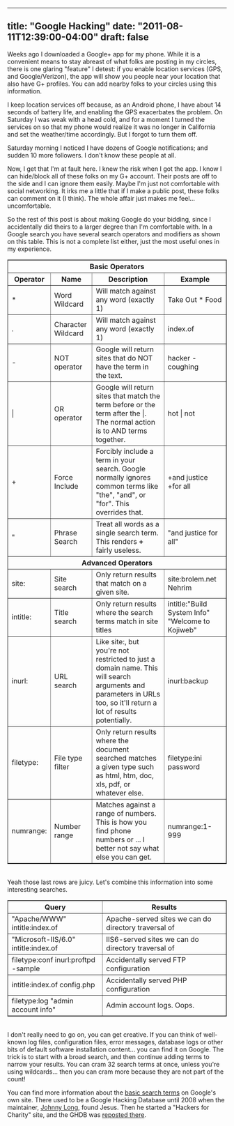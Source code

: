 
---
title: "Google Hacking"
date: "2011-08-11T12:39:00-04:00"
draft: false
---

Weeks ago I downloaded a Google+ app for my phone. While it is a convenient means to stay abreast of what folks are posting in my circles, there is one glaring "feature" I detest: if you enable location services (GPS, and Google/Verizon), the app will show you people near your location that also have G+ profiles. You can add nearby folks to your circles using this information.

I keep location services off because, as an Android phone, I have about 14 seconds of battery life, and enabling the GPS exacerbates the problem. On Saturday I was weak with a head cold, and for a moment I turned the services on so that my phone would realize it was no longer in California and set the weather/time accordingly. But I forgot to turn them off.

Saturday morning I noticed I have dozens of Google notifications; and sudden 10 more followers. I don't know these people at all.

Now, I get that I'm at fault here. I knew the risk when I got the app. I know I can hide/block all of these folks on my G+ account. Their posts are off to the side and I can ignore them easily. Maybe I'm just not comfortable with social networking. It irks me a little that if I make a public post, these folks can comment on it (I think). The whole affair just makes me feel... uncomfortable.

So the rest of this post is about making Google do your bidding, since I accidentally did theirs to a larger degree than I'm comfortable with. In a Google search you have several search operators and modifiers as shown on this table. This is not a complete list either, just the most useful ones in my experience.

<table border="1">
  <tr>
    <th colspan="4">Basic Operators</th>
  </tr>
  <tr>
    <th>Operator</th><th>Name</th><th>Description</th><th>Example</th>
  </tr>
  <tr>
    <td>*</td><td>Word Wildcard</td><td>Will match against any word (exactly 1)</td><td>Take Out * Food</td>
  </tr>
  <tr>
    <td>.</td><td>Character Wildcard</td><td>Will match against any word (exactly 1)</td><td>index.of</td>
  </tr>
  <tr>
    <td>-</td><td>NOT operator</td><td>Google will return sites that do NOT have the term in the text.</td><td>hacker -coughing</td>
  </tr>
  <tr>
    <td>|</td><td>OR operator</td><td>Google will return sites that match the term before or the term after the |. The normal action is to AND terms together.</td><td>hot | not</td>
  </tr>
  <tr>
    <td>+</td><td>Force Include</td><td>Forcibly include a term in your search. Google normally ignores common terms like "the", "and", or "for". This overrides that.</td><td>+and justice +for all</td>
  </tr>
  <tr>
    <td>"</td><td>Phrase Search</td><td>Treat all words as a single search term. This renders <strong>+</strong> fairly useless.</td><td>"and justice for all"</td>
  </tr>
  <tr>
    <th colspan="4">Advanced Operators</th>
  </tr>
  <tr>
    <td>site:</td><td>Site search</td><td>Only return results that match on a given site.</td><td>site:brolem.net Nehrim</td>
  </tr>
  <tr>
    <td>intitle:</td><td>Title search</td><td>Only return results where the search terms match in site titles</td><td>intitle:"Build System Info" "Welcome to Kojiweb"</td>
  </tr>
  <tr>
    <td>inurl:</td><td>URL search</td><td>Like site:, but you're not restricted to just a domain name. This will search arguments and parameters in URLs too, so it'll return a lot of results potentially.</td><td>inurl:backup</td>
  </tr>
  <tr>
    <td>filetype:</td><td>File type filter</td><td>Only return results where the document searched matches a given type such as html, htm, doc, xls, pdf, or whatever else.</td><td>filetype:ini password</td>
  </tr>
  <tr>
    <td>numrange:</td><td>Number range</td><td>Matches against a range of numbers. This is how you find phone numbers or ... I better not say what else you can get.</td><td>numrange:1-999</td>
  </tr>
</table>
<br/>
Yeah those last rows are juicy. Let's combine this information into some interesting searches.

<table border="1">
  <tr>
    <th>Query</th><th>Results</th>
  </tr>
  <tr>
    <td>"Apache/WWW" intitle:index.of</td><td>Apache-served sites we can do directory traversal of</td>
  </tr>
  <tr>
    <td>"Microsoft-IIS/6.0" intitle:index.of</td><td>IIS6-served sites we can do directory traversal of</td>
  </tr>
  <tr>
    <td>filetype:conf inurl:proftpd -sample</td><td>Accidentally served FTP configuration</td>
  </tr>
  <tr>
    <td>intitle:index.of config.php</td><td>Accidentally served PHP configuration</td>
  </tr>
  <tr>
    <td>filetype:log "admin account info"</td><td>Admin account logs. Oops.</td>
  </tr>
</table>
<br/>
I don't really need to go on, you can get creative. If you can think of well-known log files, configuration files, error messages, database logs or other bits of default software installation content... you can find it on Google. The trick is to start with a broad search, and then continue adding terms to narrow your results. You can cram 32 search terms at once, unless you're using wildcards... then you can cram more because they are not part of the count!

You can find more information about the [basic search terms](http://www.google.com/support/websearch/bin/static.py?page=guide.cs&guide=1221265&answer=136861) on Google's own site. There used to be a Google Hacking Database until 2008 when the maintainer, <a href="http://en.wikipedia.org/wiki/Johnny_Long">Johnny Long</a>, found Jesus. Then he started a "Hackers for Charity" site, and the GHDB was <a href="http://www.hackersforcharity.org/ghdb/">reposted there</a>.
